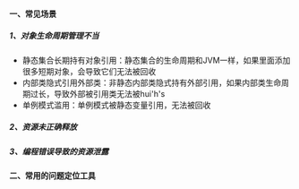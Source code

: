#### 一、常见场景
##### 1、对象生命周期管理不当
- 静态集合长期持有对象引用：静态集合的生命周期和JVM一样，如果里面添加很多短期对象，会导致它们无法被回收
- 内部类隐式引用外部类：非静态内部类隐式持有外部引用，如果内部类生命周期过长，导致外部被引用类无法被hui'h's
- 单例模式滥用：单例模式被静态变量引用，无法被回收
##### 2、资源未正确释放

##### 3、编程错误导致的资源泄露


#### 二、常用的问题定位工具